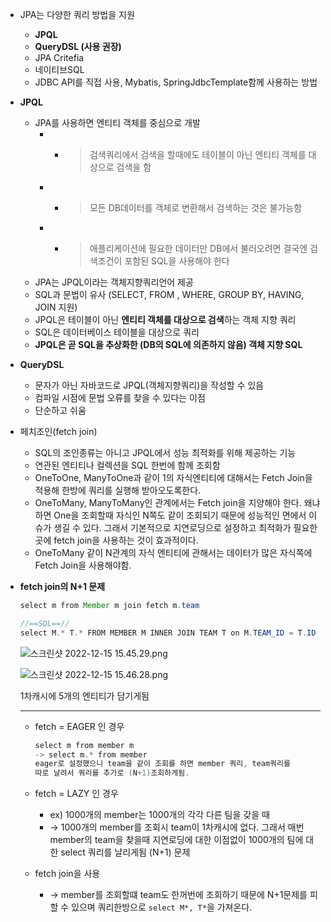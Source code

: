 - JPA는 다양한 쿼리 방법을 지원
    - **JPQL**
    - **QueryDSL (사용 권장)**
    - JPA Critefia
    - 네이티브SQL
    - JDBC API를 직접 사용, Mybatis, SpringJdbcTemplate함께 사용하는 방법
- **JPQL**
    - JPA를 사용하면 엔티티 객체를 중심으로 개발
        - - > 검색쿼리에서 검색을 할때에도 테이블이 아닌 엔티티 객체를 대상으로 검색을 함
        - - > 모든 DB데이터를 객체로 변환해서 검색하는 것은 불가능함
        - - > 애플리케이션에 필요한 데이터만 DB에서 불러오려면 결국엔 검색조건이 포함된 SQL을 사용해야 한다
    - JPA는 JPQL이라는 객체지향쿼리언어 제공
    - SQL과 문법이 유사 (SELECT, FROM , WHERE, GROUP BY, HAVING, JOIN 지원)
    - JPQL은 테이블이 아닌 **엔티티 객체를 대상으로 검색**하는 객체 지향 쿼리
    - SQL은 데이터베이스 테이블을 대상으로 쿼리
    - **JPQL은 곧 SQL을 추상화한 (DB의 SQL에 의존하지 않음) 객체 지향 SQL**
- **QueryDSL**
    - 문자가 아닌 자바코드로 JPQL(객체지향쿼리)을 작성할 수 있음
    - 컴파일 시점에 문법 오류를 찾을 수 있다는 이점
    - 단순하고 쉬움

- 페치조인(fetch join)
    - SQL의 조인종류는 아니고 JPQL에서 성능 최적화를 위해 제공하는 기능
    - 연관된 엔티티나 컬렉션을 SQL 한번에 함께 조회함
    - OneToOne, ManyToOne과 같이 1의 자식엔티티에 대해서는 Fetch Join을 적용해 한방에 쿼리를 실행해 받아오도록한다.
    - OneToMany, ManyToMany인 관계에서는 Fetch join을 지양해야 한다. 왜냐하면 One을 조회할때 자식인 N쪽도 같이 조회되기 때문에 성능적인 면에서 이슈가 생길 수 있다.
    그래서 기본적으로 지연로딩으로 설정하고 최적화가 필요한곳에 fetch join을 사용하는 것이 효과적이다.
    - OneToMany 같이 N관계의 자식 엔티티에 관해서는 데이터가 많은 자식쪽에 Fetch Join을 사용해야함.
- **fetch join의 N+1 문제**
    
    ```java
    select m from Member m join fetch m.team
    
    //==SQL==//
    select M.* T.* FROM MEMBER M INNER JOIN TEAM T on M.TEAM_ID = T.ID
    ```
    
    ![스크린샷 2022-12-15 15.45.29.png](https://s3-us-west-2.amazonaws.com/secure.notion-static.com/7f08981a-fbab-46a7-b29f-aee1a9a37fe2/%E1%84%89%E1%85%B3%E1%84%8F%E1%85%B3%E1%84%85%E1%85%B5%E1%86%AB%E1%84%89%E1%85%A3%E1%86%BA_2022-12-15_15.45.29.png)
    
    ![스크린샷 2022-12-15 15.46.28.png](https://s3-us-west-2.amazonaws.com/secure.notion-static.com/80d40acd-b500-4adf-8255-f6e01c77a09d/%E1%84%89%E1%85%B3%E1%84%8F%E1%85%B3%E1%84%85%E1%85%B5%E1%86%AB%E1%84%89%E1%85%A3%E1%86%BA_2022-12-15_15.46.28.png)
    
    1차캐시에 5개의 엔티티가 담기게됨
    
    ---
    
    - fetch = EAGER 인 경우
        
        ```java
        select m from member m
        -> select m.* from member
        eager로 설정했으니 team을 같이 조회를 하면 member 쿼리, team쿼리를 
        따로 날려서 쿼리를 추가로 (N+1)조회하게됨.
        ```
        
    - fetch = LAZY 인 경우
        - ex) 1000개의 member는 1000개의 각각 다른 팀을 갖을 때
        - → 1000개의 member를 조회시 team이 1차캐시에 없다.
        그래서  매번 member의 team을 찾을때 지연로딩에 대한 이점없이 1000개의 팀에 대한
         select 쿼리를 날리게됨 (N+1) 문제
    - fetch join을 사용
        - → member를 조회할떄 team도 한꺼번에 조회하기 때문에 N+1문제를 피할 수 있으며 쿼리한방으로 `select M*, T*`을 가져온다.
